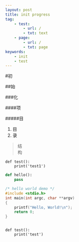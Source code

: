 ```yaml
---
layout: post
title: init progress 
tag:
    - test:
        - url: /
        - txt: text
    - page:
        - url: /
        - txt: page 
keywords:
    - init
    - test
---
```


#初

##始

###化

####项

#####目

1. 目    
2. 录    

> 结    
> 构    


    def test():
        print('test1')

```python
def hello():
    pass

```

```c
/* hello world demo */
#include <stdio.h>
int main(int argc, char **argv)
{
    printf("Hello, World!\n");
    return 0;
}
```

<script src="https://gist.github.com/chenyanclyz/f0b6c17e59ceb3fed29.js" ></script>

<pre><code>
def test():
    print('test')
</code></pre>
